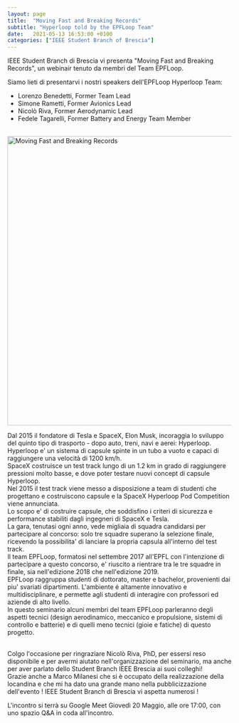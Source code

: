 ```yaml
---
layout: page
title:  "Moving Fast and Breaking Records"
subtitle: "Hyperloop told by the EPFLoop Team"
date:   2021-05-13 16:53:00 +0100
categories: ["IEEE Student Branch of Brescia"]
---
```


IEEE Student Branch di Brescia vi presenta "Moving Fast and Breaking Records", un webinair tenuto da membri del Team EPFLoop.
<br/>

Siamo lieti di presentarvi i nostri speakers dell'EPFLoop Hyperloop Team:
- Lorenzo Benedetti, Former Team Lead
- Simone Rametti, Former Avionics Lead
- Nicolò Riva, Former Aerodynamic Lead
- Fedele Tagarelli, Former Battery and Energy Team Member
<br/>


<img src="https://github.com/freshq99/freshq99.github.io/blob/master/assets/img/sitowebinair.jpg?raw=true" alt="Moving Fast and Breaking Records" class="center" style="height: 650px; width:650px;"/>

Dal 2015 il fondatore di Tesla e SpaceX, Elon Musk, incoraggia lo sviluppo del quinto tipo di trasporto - dopo auto, treni, navi e aerei: Hyperloop. 
<br/>Hyperloop e' un sistema di capsule spinte in un tubo a vuoto e capaci di raggiungere una velocità di 1200 km/h. 
<br/> SpaceX costruisce un test track lungo di un 1.2 km in grado di raggiungere pressioni molto basse, e dove poter testare nuovi concept di capsule Hyperloop. 
<br/> Nel 2015 il test track viene messo a disposizione a team di studenti che progettano e costruiscono capsule e la SpaceX Hyperloop Pod Competition viene annunciata. 
<br/> Lo scopo  e' di costruire capsule, che soddisfino i criteri di sicurezza e performance stabiliti dagli ingegneri di SpaceX e Tesla.
<br/> La gara, tenutasi ogni anno, vede migliaia di squadra candidarsi per partecipare al concorso: solo tre squadre superano la selezione finale, ricevendo la possibilita' di lanciare la propria capsula all'interno del test track. 
<br/> Il team EPFLoop, formatosi nel settembre 2017 all'EPFL con l'intenzione di partecipare a questo concorso, e' riuscito a rientrare tra le tre squadre in finale, sia nell'edizione 2018 che nell'edizione 2019.
<br/> EPFLoop raggruppa studenti di dottorato, master e bachelor, provenienti dai piu' svariati dipartimenti. L'ambiente é altamente innovativo e multidisciplinare, e permette agli studenti di interagire con professori ed aziende di alto livello.
<br/> In questo seminario alcuni membri del team EPFLoop parleranno degli aspetti tecnici (design aerodinamico, meccanico e propulsione, sistemi di controllo e batterie) e di quelli meno tecnici (gioie e fatiche) di questo progetto. 

<br/>Colgo l'occasione per ringraziare Nicolò Riva, PhD, per essersi reso disponibile e per avermi aiutato nell'organizzazione del seminario, ma anche per aver parlato dello Student Branch IEEE Brescia ai suoi colleghi!
<br/>Grazie anche a Marco Milanesi che si è occupato della realizzazione della locandina e che mi ha dato una grande mano nella pubblicizzazione dell'evento !
IEEE Student Branch di Brescia vi aspetta numerosi !

L'incontro si terrà su Google Meet Giovedì 20 Maggio, alle ore 17:00, con uno spazio Q&A in coda all'incontro.
